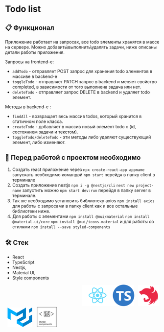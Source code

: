 # Todo list
## :clipboard: Функционал
Приложение работает на запросах, все todo элементы хранятся в массе на сервере. 
Можно добавить\выполнить\удалять задачи, ниже описаны детали работы приложения.

Запросы на frontend-е:
- `addTodo` - отправляет POST запрос для хранения todo элементов в массиве в backend-е
- `toggleTodo` - отправляет PATCH запрос в backend и меняет свойство completed, в зависимости от того выполнена задача или нет.
- `deleteTodo` - отправляет запрос DELETE в backend и удаляет todo элемент.

Методы в backend-е :
- `findAll` - возвращает весь массив todos, который хранится в статичном поле класса.
- `createTodo` - добавляет в массив новый элемент todo с (id, состоянием задачи и текстом).
- `toggleTodo/deleteTodo` - эти методы либо удаляют существующий элемент, либо изменяют.

## :memo: Перед работой с проектом необходимо
1. Создать react приложение через `npx create-react-app appname` запускать необходимо командой `npm start` перейдя в папку client в терминале
2. Создать приложение nestjs `npm i -g @nestjs/cli` `nest new project-name` запустить можно `npm start dev:run` перейдя в папку server в терминале.
3. Так же необходимо установить библиотеку axios `npm install axios` для работы с запросами в папку client как и все остальные библиотеки ниже.
4. Для работы c элементами `npm install @mui/material` `npm install @material-ui/core` `npm install @mui/icons-material` и для работы со стилями `npm install --save styled-components`

 
## :hammer_and_wrench: Стек 
 - React
 - TypeScript
 - Nestjs, 
 - Material UI,
 - Style components

&nbsp;&nbsp;&nbsp;&nbsp;&nbsp;&nbsp;&nbsp;&nbsp;&nbsp;&nbsp;&nbsp;&nbsp;&nbsp;&nbsp;&nbsp;&nbsp;&nbsp;&nbsp;&nbsp;&nbsp;&nbsp;&nbsp;&nbsp;&nbsp;&nbsp;&nbsp;&nbsp;&nbsp;&nbsp;&nbsp;&nbsp;&nbsp;&nbsp;&nbsp;&nbsp;&nbsp;&nbsp;&nbsp;&nbsp;&nbsp;&nbsp;&nbsp;&nbsp;&nbsp;&nbsp;&nbsp;&nbsp;&nbsp;&nbsp;&nbsp;&nbsp;&nbsp;&nbsp;&nbsp;&nbsp;&nbsp;&nbsp;&nbsp;&nbsp;&nbsp;&nbsp;&nbsp;&nbsp;
<img src="https://raw.githubusercontent.com/Heartright/stack_icon/6dab1175d1a19e38473a987cb1818b1a2141a265/react-logo.svg" width="100"><img src="https://raw.githubusercontent.com/Heartright/stack_icon/6dab1175d1a19e38473a987cb1818b1a2141a265/ts-logo.svg" width="70">
&nbsp;
<img src="https://raw.githubusercontent.com/Heartright/stack_icon/6dab1175d1a19e38473a987cb1818b1a2141a265/nestjs-logo.svg" width="70">
&nbsp;
<img src="https://raw.githubusercontent.com/Heartright/stack_icon/6dab1175d1a19e38473a987cb1818b1a2141a265/material-ui-logo.svg" width="80">
&nbsp;&nbsp;
<img src="https://raw.githubusercontent.com/Heartright/stack_icon/6dab1175d1a19e38473a987cb1818b1a2141a265/styled-components-logo.svg" width="65">
